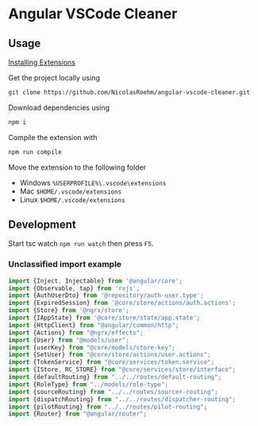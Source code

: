 # Angular VSCode Cleaner

## Usage

[Installing Extensions](https://vscode-docs.readthedocs.io/en/stable/extensions/install-extension/)

Get the project locally using
```sh
git clone https://github.com/NicolasRoehm/angular-vscode-cleaner.git
```

Download dependencies using
```sh
npm i
```

Compile the extension with
```sh
npm run compile
```

Move the extension to the following folder

- Windows `%USERPROFILE%\.vscode\extensions`
- Mac `$HOME/.vscode/extensions`
- Linux `$HOME/.vscode/extensions`

## Development

Start tsc watch `npm run watch` then press `F5`.

### Unclassified import example

```ts
import {Inject, Injectable} from '@angular/core';
import {Observable, tap} from 'rxjs';
import {AuthUserDto} from '@repository/auth-user.type';
import {ExpiredSession} from '@core/store/actions/auth.actions';
import {Store} from '@ngrx/store';
import {IAppState} from '@core/store/state/app.state';
import {HttpClient} from "@angular/common/http";
import {Actions} from "@ngrx/effects";
import {User} from "@models/user";
import {userKey} from "@core/models/store-key";
import {SetUser} from "@core/store/actions/user.actions";
import {TokenService} from "@core/services/token.service";
import {IStore, RC_STORE} from "@core/services/store/interface";
import {defaultRouting} from "../../routes/default-routing";
import {RoleType} from "../models/role-type";
import {sourceRouting} from "../../routes/sourcer-routing";
import {dispatchRouting} from "../../routes/dispatcher-routing";
import {pilotRouting} from "../../routes/pilot-routing";
import {Router} from "@angular/router";
```